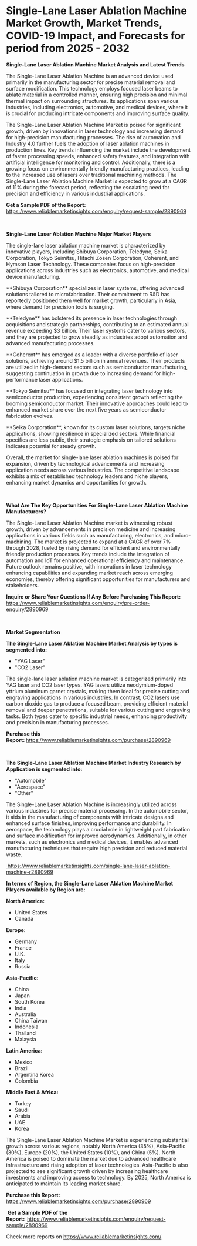 <p><h1>Single-Lane Laser Ablation Machine Market Growth, Market Trends, COVID-19 Impact, and Forecasts for period from 2025 - 2032</h1></p><p><strong>Single-Lane Laser Ablation Machine Market Analysis and Latest Trends</strong></p>
<p><p>The Single-Lane Laser Ablation Machine is an advanced device used primarily in the manufacturing sector for precise material removal and surface modification. This technology employs focused laser beams to ablate material in a controlled manner, ensuring high precision and minimal thermal impact on surrounding structures. Its applications span various industries, including electronics, automotive, and medical devices, where it is crucial for producing intricate components and improving surface quality.</p><p>The Single-Lane Laser Ablation Machine Market is poised for significant growth, driven by innovations in laser technology and increasing demand for high-precision manufacturing processes. The rise of automation and Industry 4.0 further fuels the adoption of laser ablation machines in production lines. Key trends influencing the market include the development of faster processing speeds, enhanced safety features, and integration with artificial intelligence for monitoring and control. Additionally, there is a growing focus on environmentally friendly manufacturing practices, leading to the increased use of lasers over traditional machining methods. The Single-Lane Laser Ablation Machine Market is expected to grow at a CAGR of 11% during the forecast period, reflecting the escalating need for precision and efficiency in various industrial applications.</p></p>
<p><strong>Get a Sample PDF of the Report:&nbsp;</strong> <a href="https://www.reliablemarketinsights.com/enquiry/request-sample/2890969?utm_campaign=2317&utm_medium=2&utm_source=Github&utm_content=ia&utm_term=14032025&utm_id=single-lane-laser-ablation-machine">https://www.reliablemarketinsights.com/enquiry/request-sample/2890969</a></p>
<p>&nbsp;</p>
<p><strong>Single-Lane Laser Ablation Machine Major Market Players</strong></p>
<p><p>The single-lane laser ablation machine market is characterized by innovative players, including Shibuya Corporation, Teledyne, Seika Corporation, Tokyo Seimitsu, Hitachi Zosen Corporation, Coherent, and Hymson Laser Technology. These companies focus on high-precision applications across industries such as electronics, automotive, and medical device manufacturing.</p><p>**Shibuya Corporation** specializes in laser systems, offering advanced solutions tailored to microfabrication. Their commitment to R&D has reportedly positioned them well for market growth, particularly in Asia, where demand for precision tools is surging.</p><p>**Teledyne** has bolstered its presence in laser technologies through acquisitions and strategic partnerships, contributing to an estimated annual revenue exceeding $3 billion. Their laser systems cater to various sectors, and they are projected to grow steadily as industries adopt automation and advanced manufacturing processes.</p><p>**Coherent** has emerged as a leader with a diverse portfolio of laser solutions, achieving around $1.5 billion in annual revenues. Their products are utilized in high-demand sectors such as semiconductor manufacturing, suggesting continuation in growth due to increasing demand for high-performance laser applications.</p><p>**Tokyo Seimitsu** has focused on integrating laser technology into semiconductor production, experiencing consistent growth reflecting the booming semiconductor market. Their innovative approaches could lead to enhanced market share over the next five years as semiconductor fabrication evolves.</p><p>**Seika Corporation**, known for its custom laser solutions, targets niche applications, showing resilience in specialized sectors. While financial specifics are less public, their strategic emphasis on tailored solutions indicates potential for steady growth.</p><p>Overall, the market for single-lane laser ablation machines is poised for expansion, driven by technological advancements and increasing application needs across various industries. The competitive landscape exhibits a mix of established technology leaders and niche players, enhancing market dynamics and opportunities for growth.</p></p>
<p>&nbsp;</p>
<p><strong>What Are The Key Opportunities For Single-Lane Laser Ablation Machine Manufacturers?</strong></p>
<p><p>The Single-Lane Laser Ablation Machine market is witnessing robust growth, driven by advancements in precision medicine and increasing applications in various fields such as manufacturing, electronics, and micro-machining. The market is projected to expand at a CAGR of over 7% through 2028, fueled by rising demand for efficient and environmentally friendly production processes. Key trends include the integration of automation and IoT for enhanced operational efficiency and maintenance. Future outlook remains positive, with innovations in laser technology enhancing capabilities and expanding market reach across emerging economies, thereby offering significant opportunities for manufacturers and stakeholders.</p></p>
<p><strong>Inquire or Share Your Questions If Any Before Purchasing This Report:</strong> <a href="https://www.reliablemarketinsights.com/enquiry/pre-order-enquiry/2890969?utm_campaign=2317&utm_medium=2&utm_source=Github&utm_content=ia&utm_term=14032025&utm_id=single-lane-laser-ablation-machine">https://www.reliablemarketinsights.com/enquiry/pre-order-enquiry/2890969</a></p>
<p>&nbsp;</p>
<p><strong>Market Segmentation</strong></p>
<p><strong>The Single-Lane Laser Ablation Machine Market Analysis by types is segmented into:</strong></p>
<p><ul><li>"YAG Laser"</li><li>"CO2 Laser"</li></ul></p>
<p><p>The single-lane laser ablation machine market is categorized primarily into YAG laser and CO2 laser types. YAG lasers utilize neodymium-doped yttrium aluminum garnet crystals, making them ideal for precise cutting and engraving applications in various industries. In contrast, CO2 lasers use carbon dioxide gas to produce a focused beam, providing efficient material removal and deeper penetrations, suitable for various cutting and engraving tasks. Both types cater to specific industrial needs, enhancing productivity and precision in manufacturing processes.</p></p>
<p><strong>Purchase this Report:&nbsp;</strong><a href="https://www.reliablemarketinsights.com/purchase/2890969?utm_campaign=2317&utm_medium=2&utm_source=Github&utm_content=ia&utm_term=14032025&utm_id=single-lane-laser-ablation-machine">https://www.reliablemarketinsights.com/purchase/2890969</a></p>
<p>&nbsp;</p>
<p><strong>The Single-Lane Laser Ablation Machine Market Industry Research by Application is segmented into:</strong></p>
<p><ul><li>"Automobile"</li><li>"Aerospace"</li><li>"Other"</li></ul></p>
<p><p>The Single-Lane Laser Ablation Machine is increasingly utilized across various industries for precise material processing. In the automobile sector, it aids in the manufacturing of components with intricate designs and enhanced surface finishes, improving performance and durability. In aerospace, the technology plays a crucial role in lightweight part fabrication and surface modification for improved aerodynamics. Additionally, in other markets, such as electronics and medical devices, it enables advanced manufacturing techniques that require high precision and reduced material waste.</p></p>
<p><a href="https://www.reliablemarketinsights.com/single-lane-laser-ablation-machine-r2890969?utm_campaign=2317&utm_medium=2&utm_source=Github&utm_content=ia&utm_term=14032025&utm_id=single-lane-laser-ablation-machine">&nbsp;https://www.reliablemarketinsights.com/single-lane-laser-ablation-machine-r2890969</a></p>
<p><strong>In terms of Region, the Single-Lane Laser Ablation Machine Market Players available by Region are:</strong></p>
<p>
    <p> <strong> North America: </strong>
        <ul>
            <li>United States</li>
            <li>Canada</li>
        </ul>
        </p> 
    <p> <strong> Europe: </strong>
        <ul>
            <li>Germany</li>
            <li>France</li>
            <li>U.K.</li>
            <li>Italy</li>
            <li>Russia</li>
        </ul>
        </p> 
    <p> <strong> Asia-Pacific: </strong>
        <ul>
            <li>China</li>
            <li>Japan</li>
            <li>South Korea</li>
            <li>India</li>
            <li>Australia</li>
            <li>China Taiwan</li>
            <li>Indonesia</li>
            <li>Thailand</li>
            <li>Malaysia</li>
        </ul>
        </p> 
    <p> <strong> Latin America: </strong>
        <ul>
            <li>Mexico</li>
            <li>Brazil</li>
            <li>Argentina Korea</li>
            <li>Colombia</li>
        </ul>
        </p> 
    <p> <strong> Middle East & Africa: </strong>
        <ul>
            <li>Turkey</li>
            <li>Saudi</li>
            <li>Arabia</li>
            <li>UAE</li>
            <li>Korea</li>
        </ul>
    </p>
    </p>
<p><p>The Single-Lane Laser Ablation Machine Market is experiencing substantial growth across various regions, notably North America (35%), Asia-Pacific (30%), Europe (20%), the United States (10%), and China (5%). North America is poised to dominate the market due to advanced healthcare infrastructure and rising adoption of laser technologies. Asia-Pacific is also projected to see significant growth driven by increasing healthcare investments and improving access to technology. By 2025, North America is anticipated to maintain its leading market share.</p></p>
<p><strong>Purchase this Report: </strong><a href="https://www.reliablemarketinsights.com/purchase/2890969?utm_campaign=2317&utm_medium=2&utm_source=Github&utm_content=ia&utm_term=14032025&utm_id=single-lane-laser-ablation-machine">https://www.reliablemarketinsights.com/purchase/2890969</a></p>
<p>&nbsp;<strong>Get a Sample PDF of the Report:&nbsp;&nbsp;</strong><a href="https://www.reliablemarketinsights.com/enquiry/request-sample/2890969?utm_campaign=2317&utm_medium=2&utm_source=Github&utm_content=ia&utm_term=14032025&utm_id=single-lane-laser-ablation-machine">https://www.reliablemarketinsights.com/enquiry/request-sample/2890969</a></p>
<p><strong></strong></p>
<p>Check more reports on <a href="https://www.reliablemarketinsights.com/?utm_campaign=2317&utm_medium=2&utm_source=Github&utm_content=ia&utm_term=14032025&utm_id=single-lane-laser-ablation-machine">https://www.reliablemarketinsights.com/</a></p>